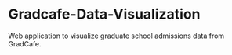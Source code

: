 # Gradcafe-Data-Visualization

Web application to visualize graduate school admissions data from GradCafe.
